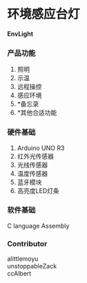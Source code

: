 # 环境感应台灯
**EnvLight**

### 产品功能
1. 照明
2. 示温
3. 远程操控
4. 感应环境
5. *备忘录
6. *其他合适功能

### 硬件基础
1. Arduino UNO R3
2. 红外光传感器
3. 光线传感器
4. 温度传感器
5. 蓝牙模块
6. 高亮度LED灯条

### 软件基础
C language
Assembly

### Contributor
alittlemoyu  
unstoppableZack  
ccAlbert
